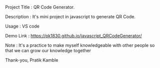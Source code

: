 Project Title : QR Code Generator.

Description : It's mini project in javascript to generate QR Code. 

Usage : VS code

Demo Link : https://pk1830.github.io/javascript_QRCodeGenerator/

Note : It's a practice to make myself knowledgeable with other people so that we can grow our knowledge together

Thank-you,
Pratik Kamble
